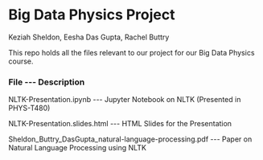 # Big Data Physics Project
Keziah Sheldon, Eesha Das Gupta, Rachel Buttry

This repo holds all the files relevant to our project for our Big Data Physics course.

### File --- Description
NLTK-Presentation.ipynb --- Jupyter Notebook on NLTK (Presented in PHYS-T480)

NLTK-Presentation.slides.html --- HTML Slides for the Presentation

Sheldon\_Buttry\_DasGupta\_natural-language-processing.pdf --- Paper on Natural Language Processing using NLTK
